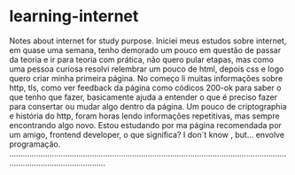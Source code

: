 # learning-internet
Notes about internet for study purpose.
Iniciei meus estudos sobre internet, em quase uma semana, tenho demorado um pouco em questão de passar da teoria e ir para teoria com prática, não quero pular etapas, mas como uma pessoa curiosa resolvi relembrar um pouco de html, depois css e logo quero criar minha primeira página. 
No começo li muitas informações sobre http, tls, como ver feedback da página como códicos 200-ok para saber o que tenho que fazer, basicamente ajuda a entender o que é preciso fazer para consertar ou mudar algo dentro da página. 
Um pouco de criptographia e história do http, foram horas lendo informações repetitivas, mas sempre encontrando algo novo. Estou estudando por ma página recomendada por um amigo, frontend developer, o que significa? 
I don´t know , but... envolve programação. 
.......................................................................................................................................................................
